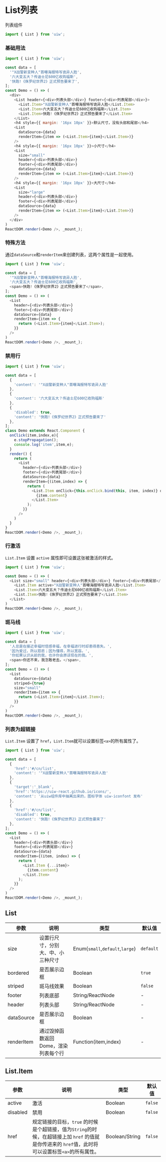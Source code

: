 List列表
===

列表组件

```jsx
import { List } from 'uiw';
```

### 基础用法

<!--DemoStart,bgWhite,codePen--> 
```js
import { List } from 'uiw';

const data = [
  '"X战警新变种人"首曝海报特写诡异人脸',
  '六大变五大？传迪士尼600亿收购福斯',
  '快跑!《侏罗纪世界2》正式预告要来了',
];
const Demo = () => (
  <div>
    <List header={<div>列表头部</div>} footer={<div>列表尾部</div>}>
      <List.Item>"X战警新变种人"首曝海报特写诡异人脸</List.Item>
      <List.Item>六大变五大？传迪士尼600亿收购福斯</List.Item>
      <List.Item>快跑!《侏罗纪世界2》正式预告要来了</List.Item>
    </List>
    <h4 style={{ margin: '16px 10px' }}>默认尺寸，没有头部和尾部</h4>
    <List
      dataSource={data}
      renderItem={item => (<List.Item>{item}</List.Item>)}
    />
    <h4 style={{ margin: '16px 10px' }}>小尺寸</h4>
    <List
      size="small"
      header={<div>列表头部</div>} 
      footer={<div>列表尾部</div>}
      dataSource={data}
      renderItem={item => (<List.Item>{item}</List.Item>)}
    />
    <h4 style={{ margin: '16px 10px' }}>大尺寸</h4>
    <List
      size="large"
      header={<div>列表头部</div>} 
      footer={<div>列表尾部</div>}
      dataSource={data}
      renderItem={item => (<List.Item>{item}</List.Item>)}
    />
  </div>
)
ReactDOM.render(<Demo />, _mount_);
```
<!--End-->


### 特殊方法

通过`dataSource`和`renderItem`来创建列表，这两个属性是一起使用。

<!--DemoStart,bgWhite,codePen--> 
```js
import { List } from 'uiw';

const data = [
  '"X战警新变种人"首曝海报特写诡异人脸',
  '六大变五大？传迪士尼600亿收购福斯',
  <span>快跑!《侏罗纪世界2》正式预告要来了</span>,
];
const Demo = () => (
  <List
    header={<div>列表头部</div>}
    footer={<div>列表尾部</div>}
    dataSource={data}
    renderItem={item => {
      return (<List.Item>{item}</List.Item>);
    }}
  />
)
ReactDOM.render(<Demo />, _mount_);
```
<!--End-->

### 禁用行

<!--DemoStart,bgWhite,codePen--> 
```js
import { List } from 'uiw';

const data = [
  {
    'content': '"X战警新变种人"首曝海报特写诡异人脸'
  },
  {
    'content': '六大变五大？传迪士尼600亿收购福斯'
  },
  {
    'disabled': true,
    'content': '快跑!《侏罗纪世界2》正式预告要来了'
  },
];
class Demo extends React.Component {
  onClick(item,index,e){
    e.stopPropagation();
    console.log('item',item,e);
  }
  render() {
    return (
      <List
        header={<div>列表头部</div>}
        footer={<div>列表尾部</div>}
        dataSource={data}
        renderItem={(item,index) => {
          return (
            <List.Item onClick={this.onClick.bind(this, item, index)} disabled={item.disabled}>
              {item.content}
            </List.Item>
          );
        }}
      />
    )
  }
}
ReactDOM.render(<Demo />, _mount_);
```
<!--End-->


### 行激活

`List.Item` 设置 `active` 属性即可设置这张被激活的样式。

<!--DemoStart,bgWhite,codePen--> 
```js
import { List } from 'uiw';

const Demo = () => (
  <List size="small" header={<div>列表头部</div>} footer={<div>列表尾部</div>}>
    <List.Item active>"X战警新变种人"首曝海报特写诡异人脸</List.Item>
    <List.Item>六大变五大？传迪士尼600亿收购福斯</List.Item>
    <List.Item>快跑!《侏罗纪世界2》正式预告要来了</List.Item>
  </List>
)
ReactDOM.render(<Demo />, _mount_);
```
<!--End-->

### 斑马线

<!--DemoStart,bgWhite,codePen--> 
```js
import { List } from 'uiw';

const data = [
  '人总是在接近幸福时倍感幸福，在幸福进行时却患得患失。',
  '因为爱过，所以慈悲；因为懂得，所以宽容。',
  '你如果认识从前的我，也许你会原谅现在的我。',
  <span>你还不来，我怎敢老去。</span>,
];
const Demo = () => (
  <List
    dataSource={data}
    striped={true}
    size="small"
    renderItem={item => {
      return (<List.Item>{item}</List.Item>);
    }}
  />
)
ReactDOM.render(<Demo />, _mount_);
```
<!--End-->

### 列表为超链接

`List.Item` 设置了 `href`，`List.Item`就可以设置标签`<a>`的所有属性了。

<!--DemoStart,bgWhite,codePen--> 
```js
import { List } from 'uiw';

const data = [
  {
    'href':'#/cn/list',
    'content': '"X战警新变种人"首曝海报特写诡异人脸'
  },
  {
    'target':'_blank',
    'href':'https://uiw-react.github.io/icons/',
    'content': '从uiw组件库中抽离出来的，图标字体 uiw-iconfont 发布'
  },
  {
    'href':'#/cn/list',
    'disabled': true,
    'content': '快跑!《侏罗纪世界2》正式预告要来了'
  },
];
const Demo = () => (
  <List
    header={<div>列表头部</div>}
    footer={<div>列表尾部</div>}
    dataSource={data}
    renderItem={(item, index) => {
      return (
        <List.Item {...item}>
          {item.content}
        </List.Item>
      );
    }}
  />
)
ReactDOM.render(<Demo />, _mount_);
```
<!--End-->

## List

| 参数 | 说明 | 类型 | 默认值 |
|--------- |-------- |--------- |-------- |
| size | 设置行尺寸，分别大、中、小三种尺寸 | Enum{`small`,`default`,`large`} | `default` |
| bordered | 是否展示边框 | Boolean | `true` |
| striped | 斑马线效果 | Boolean | `false` |
| footer | 列表底部 | String/ReactNode | - |
| header | 列表头部 | String/ReactNode | - |
| dataSource | 是否展示边框 | Boolean | - |
| renderItem | 通过毁掉函数返回Dome，渲染列表每个行 | Function(item,index) | - |

## List.Item

| 参数 | 说明 | 类型 | 默认值 |
| --------- | -------- | --------- | -------- |
| active | 激活 | Boolean | `false` |
| disabled | 禁用 | Boolean | `false` |
| href | 规定链接的目标，`true` 的时候是个超链接，值为`String`的时候，在超链接上加 `href` 的值就是你传进来的 `href`值，此时将可以设置标签`<a>`的所有属性。  | Boolean/String | `false` |

